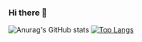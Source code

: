 ### Hi there 👋

![Anurag's GitHub stats](https://github-readme-stats.vercel.app/api?username=szbrooks2017&show_icons=true&theme=merko)
[![Top Langs](https://github-readme-stats.vercel.app/api/top-langs/?username=szbrooks2017&langs_count=8&layout=compact&title_color=abd200)](https://github.com/anuraghazra/github-readme-stats)
